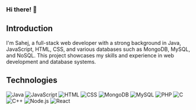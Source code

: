 ### Hi there! 👋

## Introduction
I'm Sahej, a full-stack web developer with a strong background in Java, JavaScript, HTML, CSS, and various databases such as MongoDB, MySQL, and NoSQL. This project showcases my skills and experience in web development and database systems.

## Technologies

![Java](https://img.shields.io/badge/-Java-orange?style=flat&logo=java&logoColor=white) ![JavaScript](https://img.shields.io/badge/-JavaScript-yellow?style=flat&logo=javascript&logoColor=white) ![HTML](https://img.shields.io/badge/-HTML-red?style=flat&logo=html5&logoColor=white) ![CSS](https://img.shields.io/badge/-CSS-blue?style=flat&logo=css3&logoColor=white) ![MongoDB](https://img.shields.io/badge/-MongoDB-green?style=flat&logo=mongodb&logoColor=white) ![MySQL](https://img.shields.io/badge/-MySQL-blue?style=flat&logo=mysql&logoColor=white) ![PHP](https://img.shields.io/badge/-PHP-purple?style=flat&logo=php&logoColor=white) ![C](https://img.shields.io/badge/-C-blue?style=flat&logo=c&logoColor=white) ![C++](https://img.shields.io/badge/-C++-blue?style=flat&logo=c%2B%2B&logoColor=white) ![Node.js](https://img.shields.io/badge/-Node.js-green?style=flat&logo=node.js&logoColor=white) ![React](https://img.shields.io/badge/-React-blue?style=flat&logo=react&logoColor=white)




<!--
**Sahej2203/Sahej2203** is a ✨ _special_ ✨ repository because its `README.md` (this file) appears on your GitHub profile.

Here are some ideas to get you started:

- 🔭 I’m currently working on ...
- 🌱 I’m currently learning ...
- 👯 I’m looking to collaborate on ...
- 🤔 I’m looking for help with ...
- 💬 Ask me about ...
- 📫 How to reach me: ...
- 😄 Pronouns: ...
- ⚡ Fun fact: ...
-->
